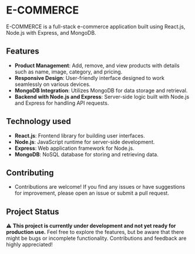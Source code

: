 # E-COMMERCE

E-COMMERCE is a full-stack e-commerce application built using React.js, Node.js with Express, and MongoDB.

## Features

- **Product Management**: Add, remove, and view products with details such as name, image, category, and pricing.
- **Responsive Design**: User-friendly interface designed to work seamlessly on various devices.
- **MongoDB Integration**: Utilizes MongoDB for data storage and retrieval.
- **Backend with Node.js and Express**: Server-side logic built with Node.js and Express for handling API requests.

## Technology used

- **React.js**: Frontend library for building user interfaces.
- **Node.js**: JavaScript runtime for server-side development.
- **Express**: Web application framework for Node.js.
- **MongoDB**: NoSQL database for storing and retrieving data.

## Contributing
- Contributions are welcome! If you find any issues or have suggestions for improvement, please open an issue or submit a pull request.

## Project Status

⚠️ **This project is currently under development and not yet ready for production use.** Feel free to explore the features, but be aware that there might be bugs or incomplete functionality. Contributions and feedback are highly appreciated!
